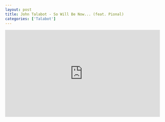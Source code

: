 ```yaml
---
layout: post
title: John Talabot - So Will Be Now... (feat. Pional)
categories: ['Talabot']
---
```


<style>.embed-container { position: relative; padding-bottom: 56.25%; height: 0; overflow: hidden; max-width: 100%; } .embed-container iframe, .embed-container object, .embed-container embed { position: absolute; top: 0; left: 0; width: 100%; height: 100%; }</style><div class='embed-container'><iframe src='https://www.youtube.com/embed/lyyzx_Nq0-Y' frameborder='0' allowfullscreen></iframe></div>